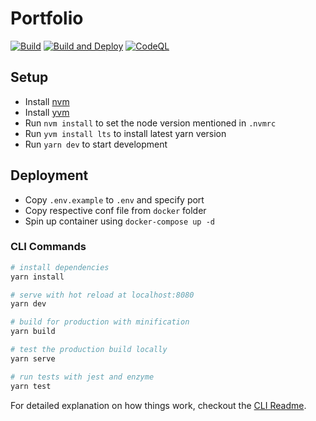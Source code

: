 # Portfolio

[![Build](https://github.com/adrijshikhar/adrijshikhar.github.io/actions/workflows/build.yml/badge.svg?branch=content)](https://github.com/adrijshikhar/adrijshikhar.github.io/actions/workflows/build.yml)
[![Build and Deploy](https://github.com/adrijshikhar/adrijshikhar.github.io/actions/workflows/deploy.yml/badge.svg?branch=content)](https://github.com/adrijshikhar/adrijshikhar.github.io/actions/workflows/deploy.yml)
[![CodeQL](https://github.com/adrijshikhar/adrijshikhar.github.io/actions/workflows/codeql-analysis.yml/badge.svg?branch=content)](https://github.com/adrijshikhar/adrijshikhar.github.io/actions/workflows/codeql-analysis.yml)

## Setup

- Install [nvm](https://github.com/nvm-sh/nvm)
- Install [yvm](https://yvm.js.org/docs/overview)
- Run `nvm install` to set the node version mentioned in `.nvmrc`
- Run `yvm install lts` to install latest yarn version
- Run `yarn dev` to start development

## Deployment

- Copy `.env.example` to `.env` and specify port
- Copy respective conf file from `docker` folder
- Spin up container using `docker-compose up -d`

### CLI Commands

``` bash
# install dependencies
yarn install

# serve with hot reload at localhost:8080
yarn dev

# build for production with minification
yarn build

# test the production build locally
yarn serve

# run tests with jest and enzyme
yarn test
```

For detailed explanation on how things work, checkout the [CLI Readme](https://github.com/developit/preact-cli/blob/master/README.md).
